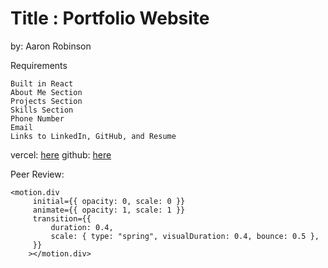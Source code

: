 # Title : Portfolio Website
by: Aaron Robinson

Requirements

    Built in React
    About Me Section
    Projects Section
    Skills Section
    Phone Number
    Email
    Links to LinkedIn, GitHub, and Resume

vercel: [here](https://aaronrobinsondev.vercel.app/)
github: [here](https://github.com/wraithio/portfoliosite-ar)

Peer Review: 



    <motion.div
         initial={{ opacity: 0, scale: 0 }}
         animate={{ opacity: 1, scale: 1 }}
         transition={{
             duration: 0.4,
             scale: { type: "spring", visualDuration: 0.4, bounce: 0.5 },
         }}
        ></motion.div>